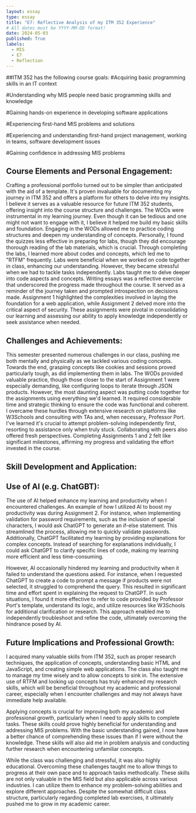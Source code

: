 ```yaml
---
layout: essay
type: essay
title: "E7: Reflective Analysis of my ITM 352 Experience"
# All dates must be YYYY-MM-DD format!
date: 2024-05-03
published: True
labels:
  - MIS
  - E7
  - Reflection
---
```


##ITM 352 has the following course goals:
#Acquiring basic programming skills in an IT context

#Understanding why MIS people need basic programming skills and knowledge

#Gaining hands-on experience in developing software applications

#Experiencing first-hand MIS problems and solutions

#Experiencing and understanding first-hand project management, working in teams, software development issues

#Gaining confidence in addressing MIS problems

## Course Elements and Personal Engagement:
Crafting a professional portfolio turned out to be simpler than anticipated with the aid of a template. It's proven invaluable for documenting my journey in ITM 352 and offers a platform for others to delve into my insights. I believe it serves as a valuable resource for future ITM 352 students, offering insight into the course structure and challenges. The WODs were instrumental in my learning journey. Even though it can be tedious and one might not want to engage with it, I believe it helped me build my basic skills and foundation. Engaging in the WODs allowed me to practice coding structures and deepen my understanding of concepts. Personally, I found the quizzes less effective in preparing for labs, though they did encourage thorough reading of the lab materials, which is crucial. Through completing the labs, I learned more about codes and concepts, which led me to "RTFM" frequently. Labs were beneficial when we worked on code together in class, enhancing our understanding. However, they became stressful when we had to tackle tasks independently. Labs taught me to delve deeper into code aspects and concepts. Writing essays was a reflective exercise that underscored the progress made throughout the course. It served as a reminder of the journey taken and prompted introspection on decisions made. Assignment 1 highlighted the complexities involved in laying the foundation for a web application, while Assignment 2 delved more into the critical aspect of security. These assignments were pivotal in consolidating our learning and assessing our ability to apply knowledge independently or seek assistance when needed.

## Challenges and Achievements:
This semester presented numerous challenges in our class, pushing me both mentally and physically as we tackled various coding concepts. Towards the end, grasping concepts like cookies and sessions proved particularly tough, as did implementing them in labs. The WODs provided valuable practice, though those closer to the start of Assignment 1 were especially demanding, like configuring loops to iterate through JSON products. However, the most daunting aspect was putting code together for the assignments using everything we'd learned. It required considerable time and strategic thinking to ensure the code was functional and coherent. I overcame these hurdles through extensive research on platforms like W3Schools and consulting with TAs and, when necessary, Professor Port. I've learned it's crucial to attempt problem-solving independently first, resorting to assistance only when truly stuck. Collaborating with peers also offered fresh perspectives. Completing Assignments 1 and 2 felt like significant milestones, affirming my progress and validating the effort invested in the course.

## Skill Development and Application:


## Use of AI (e.g. ChatGBT):
The use of AI helped enhance my learning and productivity when I encountered challenges. An example of how I utilized AI to boost my productivity was during Assignment 2. For instance, when implementing validation for password requirements, such as the inclusion of special characters, I would ask ChatGPT to generate an if-else statement. This streamlined the process, allowing me to quickly validate passwords. Additionally, ChatGPT facilitated my learning by providing explanations for complex concepts. Instead of searching for explanations individually, I could ask ChatGPT to clarify specific lines of code, making my learning more efficient and less time-consuming.

However, AI occasionally hindered my learning and productivity when it failed to understand the questions asked. For instance, when I requested ChatGPT to create a code to prompt a message if products were not selected, it struggled to comprehend the query. This resulted in significant time and effort spent in explaining the request to ChatGPT. In such situations, I found it more effective to refer to code provided by Professor Port's template, understand its logic, and utilize resources like W3Schools for additional clarification or research. This approach enabled me to independently troubleshoot and refine the code, ultimately overcoming the hindrance posed by AI.

## Future Implications and Professional Growth:
I acquired many valuable skills from ITM 352, such as proper research techniques, the application of concepts, understanding basic HTML and JavaScript, and creating simple web applications. The class also taught me to manage my time wisely and to allow concepts to sink in. The extensive use of RTFM and looking up concepts has truly enhanced my research skills, which will be beneficial throughout my academic and professional career, especially when I encounter challenges and may not always have immediate help available.

Applying concepts is crucial for improving both my academic and professional growth, particularly when I need to apply skills to complete tasks. These skills could prove highly beneficial for understanding and addressing MIS problems. With the basic understanding gained, I now have a better chance of comprehending these issues than if I were without the knowledge. These skills will also aid me in problem analysis and conducting further research when encountering unfamiliar concepts.

While the class was challenging and stressful, it was also highly educational. Overcoming these challenges taught me to allow things to progress at their own pace and to approach tasks methodically. These skills are not only valuable in the MIS field but also applicable across various industries. I can utilize them to enhance my problem-solving abilities and explore different approaches. Despite the somewhat difficult class structure, particularly regarding completed lab exercises, it ultimately pushed me to grow in my academic career.
